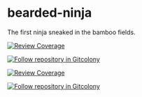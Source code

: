 bearded-ninja
=============
The first ninja sneaked in the bamboo fields.

[![Review Coverage](http://staging.gitcolony.com/companies/pubco.svg)](http://staging.gitcolony.com/redirect/pubco/repos/21)

[![Follow repository in Gitcolony](http://staging.gitcolony.com/img/follow.png)](http://staging.gitcolony.com/companies/pubco/repos/21/follow)

<a href="http://staging.gitcolony.com/redirect/pubco/repos/21"><img src="http://staging.gitcolony.com/companies/pubco.svg" title="Review Coverage" target="_blank"></a>

<a href="http://staging.gitcolony.com/companies/pubco/repos/21/follow"><img src="http://staging.gitcolony.com/img/follow.png" title="Follow repository in Gitcolony" target="_blank"></a>

